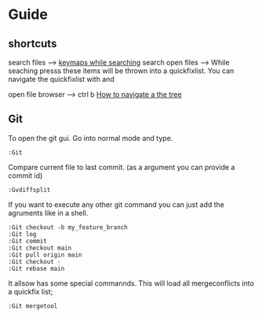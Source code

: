 # Guide

## shortcuts
search files --> <ctrl p> [keymaps while searching](https://github.com/nvim-telescope/telescope.nvim#default-mappings)
search open files --> <space b>
While seaching presss <ctrl q> these items will be thrown into a quickfixlist.
You can navigate the quickfixlist with <ctrl j> and <ctrl k>


open file browser --> ctrl b [How to navigate a the tree](https://github.com/kyazdani42/nvim-tree.lua#keybindings)

## Git

To open the git gui. Go into normal mode and type.
```
:Git 
```

Compare current file to last commit. (as a argument you can provide a commit id)
```
:Gvdiffsplit
```

If you want to execute any other git command you can just add the agruments like in a shell.
```
:Git checkout -b my_feature_branch
:Git log
:Git commit
:Git checkout main
:Git pull origin main
:Git checkout -
:Git rebase main
```
It allsow has some special commannds.
This will load all mergeconflicts into a quickfix list;
```
:Git mergetool
```


